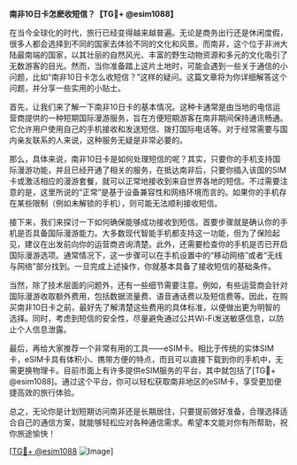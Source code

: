 **南非10日卡怎麽收短信？【TG💪+ @esim1088】**

在当今全球化的时代，旅行已经变得越来越普遍。无论是商务出行还是休闲度假，很多人都会选择到不同的国家去体验不同的文化和风景。而南非，这个位于非洲大陆最南端的国家，以其壮丽的自然风光、丰富的野生动物资源和多元的文化吸引了无数游客的目光。然而，当你准备踏上这片土地时，可能会遇到一些关于通信的小问题，比如“南非10日卡怎么收短信？”这样的疑问。这篇文章将为你详细解答这个问题，并分享一些实用的小贴士。

首先，让我们来了解一下南非10日卡的基本情况。这种卡通常是由当地的电信运营商提供的一种短期国际漫游服务，旨在方便短期游客在南非期间保持通讯畅通。它允许用户使用自己的手机接收和发送短信、拨打国际电话等。对于经常需要与国内亲友联系的人来说，这种服务无疑是非常必要的。

那么，具体来说，南非10日卡是如何处理短信的呢？其实，只要你的手机支持国际漫游功能，并且已经开通了相关的服务，在抵达南非后，只要你插入该国的SIM卡或激活相应的漫游套餐，就可以正常地接收到来自世界各地的短信。不过需要注意的是，这里所说的“正常”是基于设备兼容性和网络环境而言的。如果你的手机存在某些限制（例如未解锁的手机），则可能无法顺利接收短信。

接下来，我们来探讨一下如何确保能够成功接收到短信。首要步骤就是确认你的手机是否具备国际漫游能力。大多数现代智能手机都支持这一功能，但为了保险起见，建议在出发前向你的运营商咨询清楚。此外，还需要检查你的手机是否已开启国际漫游选项。通常情况下，这一步骤可以在手机设置中的“移动网络”或者“无线与网络”部分找到。一旦完成上述操作，你就基本具备了接收短信的基础条件。

当然，除了技术层面的问题外，还有一些细节需要注意。例如，有些运营商会针对国际漫游收取额外费用，包括数据流量费、语音通话费以及短信费等。因此，在购买南非10日卡之前，最好先了解清楚这些费用的具体标准，以便做出更为明智的选择。同时，考虑到短信的安全性，尽量避免通过公共Wi-Fi发送敏感信息，以防止个人信息泄露。

最后，再给大家推荐一个非常有用的工具——eSIM卡。相比于传统的实体SIM卡，eSIM卡具有体积小、携带方便的特点，而且可以直接下载到你的手机中，无需更换物理卡。目前市面上有许多提供eSIM服务的平台，其中就包括了[TG💪+ @esim1088]。通过这个平台，你可以轻松获取南非地区的eSIM卡，享受更加便捷高效的旅行体验。

总之，无论你是计划短期访问南非还是长期居住，只要提前做好准备，合理选择适合自己的通信方案，就能够轻松应对各种通信需求。希望本文能对你有所帮助，祝你旅途愉快！

[[TG💪+ @esim1088](https://t.me/s/esim1088) ![Image](https://i.postimg.cc/4NQfJmqS/Snipaste-2025-05-13-00-14-12.png)]